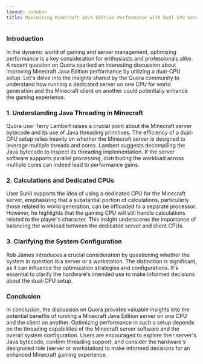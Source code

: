 ```yaml
---
layout: sidebar
title: Maximizing Minecraft Java Edition Performance with Dual CPU Setup
---
```


### Introduction
In the dynamic world of gaming and server management, optimizing performance is a key consideration for enthusiasts and professionals alike. A recent question on Quora sparked an interesting discussion about improving Minecraft Java Edition performance by utilizing a dual-CPU setup. Let's delve into the insights shared by the Quora community to understand how running a dedicated server on one CPU for world generation and the Minecraft client on another could potentially enhance the gaming experience.

### 1. Understanding Java Threading in Minecraft
Quora user Terry Lambert raises a crucial point about the Minecraft server bytecode and its use of Java threading primitives. The efficiency of a dual-CPU setup relies heavily on whether the Minecraft server is designed to leverage multiple threads and cores. Lambert suggests decompiling the Java bytecode to inspect its threading implementation. If the server software supports parallel processing, distributing the workload across multiple cores can indeed lead to performance gains.

### 2. Calculations and Dedicated CPUs
User Suriil supports the idea of using a dedicated CPU for the Minecraft server, emphasizing that a substantial portion of calculations, particularly those related to world generation, can be offloaded to a separate processor. However, he highlights that the gaming CPU will still handle calculations related to the player's character. This insight underscores the importance of balancing the workload between the dedicated server and client CPUs.

### 3. Clarifying the System Configuration
Rob James introduces a crucial consideration by questioning whether the system in question is a server or a workstation. The distinction is significant, as it can influence the optimization strategies and configurations. It's essential to clarify the hardware's intended use to make informed decisions about the dual-CPU setup.

### Conclusion
In conclusion, the discussion on Quora provides valuable insights into the potential benefits of running a Minecraft Java Edition server on one CPU and the client on another. Optimizing performance in such a setup depends on the threading capabilities of the Minecraft server software and the overall system configuration. Users are encouraged to explore their server's Java bytecode, confirm threading support, and consider the hardware's designated role (server or workstation) to make informed decisions for an enhanced Minecraft gaming experience.